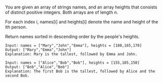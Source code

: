 You are given an array of strings names, and an array heights that consists of distinct positive integers. Both arrays are of length n.

For each index i, names[i] and heights[i] denote the name and height of the ith person.

Return names sorted in descending order by the people's heights.



``` 
Input: names = ["Mary","John","Emma"], heights = [180,165,170]
Output: ["Mary","Emma","John"]
Explanation: Mary is the tallest, followed by Emma and John.

```


``` 
Input: names = ["Alice","Bob","Bob"], heights = [155,185,150]
Output: ["Bob","Alice","Bob"]
Explanation: The first Bob is the tallest, followed by Alice and the second Bob.

```
